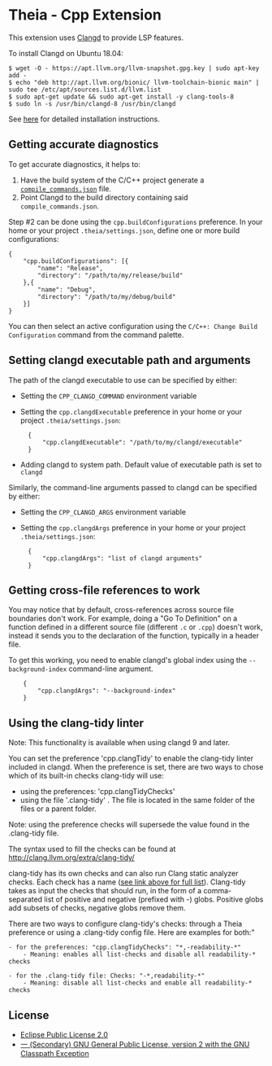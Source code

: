 # Theia - Cpp Extension

This extension uses [Clangd](https://clang.llvm.org/extra/clangd.html) to
provide LSP features.

To install Clangd on Ubuntu 18.04:

    $ wget -O - https://apt.llvm.org/llvm-snapshot.gpg.key | sudo apt-key add -
    $ echo "deb http://apt.llvm.org/bionic/ llvm-toolchain-bionic main" | sudo tee /etc/apt/sources.list.d/llvm.list
    $ sudo apt-get update && sudo apt-get install -y clang-tools-8
    $ sudo ln -s /usr/bin/clangd-8 /usr/bin/clangd

See [here](https://clang.llvm.org/extra/clangd.html#id4) for detailed
installation instructions.

## Getting accurate diagnostics

To get accurate diagnostics, it helps to:

1. Have the build system of the C/C++ project generate a
   [`compile_commands.json`](https://clang.llvm.org/docs/JSONCompilationDatabase.html)
   file.
2. Point Clangd to the build directory containing said `compile_commands.json`.

Step \#2 can be done using the `cpp.buildConfigurations` preference. In your
home or your project `.theia/settings.json`, define one or more build
configurations:

    {
        "cpp.buildConfigurations": [{
            "name": "Release",
            "directory": "/path/to/my/release/build"
        },{
            "name": "Debug",
            "directory": "/path/to/my/debug/build"
        }]
    }

You can then select an active configuration using the `C/C++: Change Build
Configuration` command from the command palette.

## Setting clangd executable path and arguments

The path of the clangd executable to use can be specified by either:

- Setting the `CPP_CLANGD_COMMAND` environment variable
- Setting the `cpp.clangdExecutable` preference in your home or your project
  `.theia/settings.json`:

        {
            "cpp.clangdExecutable": "/path/to/my/clangd/executable"
        }

- Adding clangd to system path. Default value of executable path is set to
  `clangd`

Similarly, the command-line arguments passed to clangd can be specified by
either:

- Setting the `CPP_CLANGD_ARGS` environment variable
- Setting the `cpp.clangdArgs` preference in your home or your project
  `.theia/settings.json`:

        {
            "cpp.clangdArgs": "list of clangd arguments"
        }

## Getting cross-file references to work

You may notice that by default, cross-references across source file boundaries
don't work.  For example, doing a "Go To Definition" on a function defined in a
different source file (different `.c` or `.cpp`) doesn't work, instead it sends
you to the declaration of the function, typically in a header file.

To get this working, you need to enable clangd's global index using the
`--background-index` command-line argument.

        {
            "cpp.clangdArgs": "--background-index"
        }

## Using the clang-tidy linter

Note: This functionality is available when using clangd 9 and later.

You can set the preference 'cpp.clangTidy' to enable the clang-tidy linter included in clangd. When the preference is set, there are two ways to chose which of its built-in checks clang-tidy will use:

- using the preferences:  'cpp.clangTidyChecks'
- using the file '.clang-tidy' . The file is located in the same folder of the files or a parent folder.

Note: using the preference checks will supersede the value found in the .clang-tidy file.

The syntax used to fill the checks can be found at http://clang.llvm.org/extra/clang-tidy/

clang-tidy has its own checks and can also run Clang static analyzer checks. Each check has a name ([see link above for full list](http://clang.llvm.org/extra/clang-tidy/)). Clang-tidy takes as input the checks that should run, in the form of a comma-separated list of positive and negative (prefixed with -) globs. Positive globs add subsets of checks, negative globs remove them.

There are two ways to configure clang-tidy's checks: through a Theia preference or using a .clang-tidy config file. Here are examples for both:"

    - for the preferences: "cpp.clangTidyChecks": "*,-readability-*"
        - Meaning: enables all list-checks and disable all readability-* checks

    - for the .clang-tidy file: Checks: "-*,readability-*"
        - Meaning: disable all list-checks and enable all readability-* checks

## License

- [Eclipse Public License 2.0](http://www.eclipse.org/legal/epl-2.0/)
- [一 (Secondary) GNU General Public License, version 2 with the GNU Classpath Exception](https://projects.eclipse.org/license/secondary-gpl-2.0-cp)
